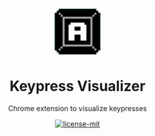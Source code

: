 <div align="center">
    <img height="100" src="./images/icon-128.png" alt="Keypress Visualizer" />    
    <h1>Keypress Visualizer</h1>
    <p>Chrome extension to visualize keypresses</p>
    <a href="./license.md">
        <img src="https://img.shields.io/badge/License-MIT-yellow.svg" alt="license-mit" />
    </a>
</div>
